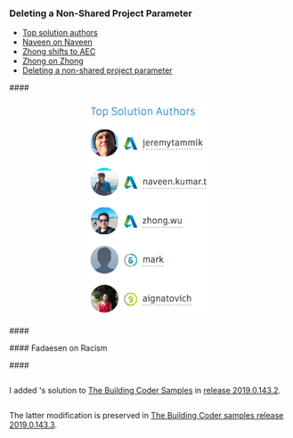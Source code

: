 <head>
<meta http-equiv="Content-Type" content="text/html; charset=utf-8">
<link rel="stylesheet" type="text/css" href="bc.css">
<!--
<script src="run_prettify.js" type="text/javascript"></script>
<script src="https://google-code-prettify.googlecode.com/svn/loader/run_prettify.js" type="text/javascript"></script>
-->
</head>

<!---

 in the #RevitAPI  @AutodeskRevit #bim #dynamobim @AutodeskForge #ForgeDevCon 

&ndash; 
...

--->

### Deleting a Non-Shared Project Parameter


- [Top solution authors](#2) 
- [Naveen on Naveen](#3) 
- [Zhong shifts to AEC](#4) 
- [Zhong on Zhong](#5) 
- [Deleting a non-shared project parameter](#6)

####<a name="2"></a> 


<center>
<img src="img/2018-08-26_top_solution_author.png" alt="Top solution authors" width="233"/>
</center>



####<a name="3"></a> 


####<a name="4"></a> Fadaesen on Racism



####<a name="5"></a> 

<pre class="code">
</pre>



I added 's solution 
to [The Building Coder Samples](https://github.com/jeremytammik/the_building_coder_samples) 
in [release 2019.0.143.2](https://github.com/jeremytammik/the_building_coder_samples/releases/tag/2019.0.143.2).



<pre class="code">
</pre>

The latter modification is preserved
in [The Building Coder samples release 2019.0.143.3](https://github.com/jeremytammik/the_building_coder_samples/releases/tag/2019.0.143.3).

